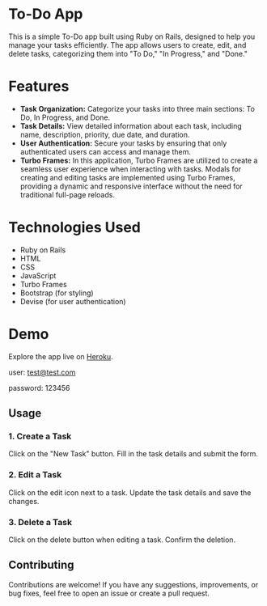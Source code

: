 # To-Do App

This is a simple To-Do app built using Ruby on Rails, designed to help you manage your tasks efficiently. The app allows users to create, edit, and delete tasks, categorizing them into "To Do," "In Progress," and "Done."

# Features

- **Task Organization:** Categorize your tasks into three main sections: To Do, In Progress, and Done.
- **Task Details:** View detailed information about each task, including name, description, priority, due date, and duration.
- **User Authentication:** Secure your tasks by ensuring that only authenticated users can access and manage them.
- **Turbo Frames:** In this application, Turbo Frames are utilized to create a seamless user experience when interacting with tasks. Modals for creating and editing tasks are implemented using Turbo Frames, providing a dynamic and responsive interface without the need for traditional full-page reloads.


# Technologies Used

- Ruby on Rails
- HTML
- CSS
- JavaScript
- Turbo Frames
- Bootstrap (for styling)
- Devise (for user authentication)


# Demo
Explore the app live on [Heroku](https://todolis-159-c204c84ceb09.herokuapp.com). 

user:     test@test.com

password: 123456

## Usage

### 1. Create a Task

Click on the "New Task" button. Fill in the task details and submit the form.

### 2. Edit a Task

Click on the edit icon next to a task. Update the task details and save the changes.

### 3. Delete a Task

Click on the delete button when editing a task. Confirm the deletion.

## Contributing

Contributions are welcome! If you have any suggestions, improvements, or bug fixes, feel free to open an issue or create a pull request.
